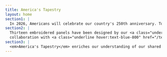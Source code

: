 ```yaml
---
title: America's Tapestry
layout: home
section1: |
  In 2026, Americans will celebrate our country's 250th anniversary. To commemorate this occasion, <em>America's Tapestry</em> weaves together stories from our nation's founding through the medium of embroidery.
section2: |
  Thirteen embroidered panels have been designed by our <a class="underline hover:text-blue-800" href="/team">creative team</a> in
  collaboration with <a class="underline hover:text-blue-800" href="/team/historical-partners">historical organizations</a> from each of the original  colonies. <a class="underline hover:text-blue-800" href="/team/stitchers">Embroiderers</a> within each state, led by our <a class="underline hover:text-blue-800" href="/team/state-directors">state directors</a>, are stitching the panels over 18 months. The Tapestry will be <a class="underline hover:text-blue-800" href="/exhibition">exhibited</a> in prominent gallery spaces in 2026 and 2027.
section3: |
  <em>America's Tapestry</em> enriches our understanding of our shared heritage, while promoting the art of American needlework. Through our virtual and in-person programming, visitors can learn about the revolution and engage in the historic practice of needlework.
---
```

